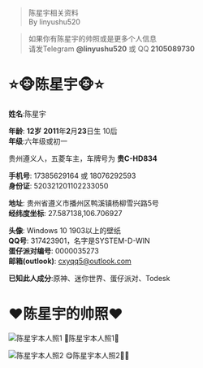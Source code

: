 > 陈星宇相关资料\
> By linyushu520

> 如果你有陈星宇的帅照或是更多个人信息\
> 请发Telegram **@linyushu520** 或 QQ **2105089730**
# ⭐️🐵陈星宇🐵⭐️
**姓名**:陈星宇

**年龄**: **12岁** **2011**年**2**月**23**日生 10后\
**年级**:六年级或初一

贵州遵义人，五菱车主，车牌号为 **贵C-HD834**​

**手机号**: 17385629164 或 18076292593\
**身份证**: 520321201102233050

**地址**: 贵州省遵义市​播州​区鸭溪镇杨柳​​雪兴路5号​\
**经纬度坐标**: 27.587138,106.706927

**头像**: Windows 10 1903以上的壁纸\
**QQ号**: 317423901，名字是SYSTEM-D-WIN\
**蛋仔派对编号**: 0000035273\
**邮箱(outlook)**: cxyqq5@outlook.com

**已知此人成分**:原神、迷你世界、蛋仔派对、Todesk

# ❤️陈星宇的帅照❤️
![陈星宇本人照1](https://raw.githubusercontent.com/linyushu520/chengxinyu/main/images/S30730-18391641.png)
🐒陈星宇本人照1🐒

![陈星宇本人照2](https://raw.githubusercontent.com/linyushu520/chengxinyu/main/images/Cache_71038aba8ef70e19.jpg)
😋陈星宇本人照2🥵🐵
